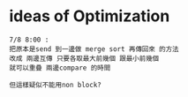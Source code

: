 # ideas of Optimization
```
7/8 8:00 :
把原本是send 到一邊做 merge sort 再傳回來 的方法
改成 兩邊互傳 只要各取最大前幾個 跟最小前幾個
就可以重疊 兩邊compare 的時間

但這樣疑似不能用non block?

```
